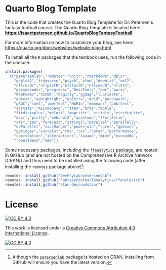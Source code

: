 # Quarto Blog Template

This is the code that creates the Quarto Blog Template for Dr. Petersen's fantasy football course.
The Quarto Blog Template is located here: **https://isaactpetersen.github.io/QuartoBlogFantasyFootball**

For more information on how to customize your blog, see here: https://quarto.org/docs/websites/website-blog.html

To install all the `R` packages that the textbook uses, run the following code in the console:

```r
install.packages(
  c("petersenlab","remotes","knitr","rmarkdown","dplyr",
    "ggplot2","tidyverse","psych","xfun","downlit","xml2",
    "nflreadr","nflplotR","nflfastR","nflseedR","nfl4th",
    "gsisdecoder","progressr","DescTools","pwr","pwrss",
    "WebPower","XICOR","dagitty","ggdag","lubridate",
    "ggtext","gghighlight","ggExtra","grid","patchwork",
    "pROC","lme4","lmerTest","MuMIn","emmeans","pbkrtest",
    "sjstats","AICcmodavg","rstan","brms","bbmle",
    "fitdistrplus","mclust","magrittr","viridis","viridisLite",
    "msir","plotly","webshot2","quantmod","fPortfolio",
    "xts","zoo","forecast","stringi","parallel","parallelly",
    "doParallel","missRanger","powerjoin","caret","gpboost",
    "ggridges","corrplot","rms","car","caret","performance",
    "correlation","interactions","lavaan","mice","miceadds",
    "robustbase","see"))
```

Some necessary packages, including the [`ffanalytics` package](https://github.com/FantasyFootballAnalytics/ffanalytics), are hosted in GitHub (and are not hosted on the Comprehensive R Archive Network [CRAN]) and thus need to be installed using the following code (after installing the `remotes` package above)[^petersenlabPackageGitHub]:

```r
remotes::install_github("DevPsyLab/petersenlab")
remotes::install_github("FantasyFootballAnalytics/ffanalytics")
remotes::install_github("stan-dev/cmdstanr")
```

[^petersenlabPackageGitHub]: Although the [`petersenlab`](https://cran.r-project.org/web/packages/petersenlab/index.html) package is hosted on CRAN, installing from GitHub will ensure you have the latest version.

# License

[![CC BY 4.0][cc-by-shield]][cc-by]

This work is licensed under a
[Creative Commons Attribution 4.0 International License][cc-by].

[![CC BY 4.0][cc-by-image]][cc-by]

[cc-by]: https://creativecommons.org/licenses/by/4.0/
[cc-by-image]: https://i.creativecommons.org/l/by/4.0/88x31.png
[cc-by-shield]: https://img.shields.io/badge/License-CC%20BY%204.0-lightgrey.svg